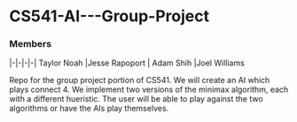# CS541-AI---Group-Project
### Members
|-|-|-|-|
Taylor Noah |Jesse Rapoport | Adam Shih |Joel Williams

Repo for the group project portion of CS541.  We will create an AI which  plays connect 4.
We implement two versions of the minimax algorithm, each with a different hueristic. The user will be able to play against the two  
algorithms or have the AIs play themselves.

